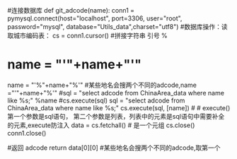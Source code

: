 #连接数据库
def git_adcode(name):
    conn1 = pymysql.connect(host="localhost", port=3306, user="root",
                            password="mysql", database="Utils_data",charset="utf8")
#数据库操作：读取城市编码表：
cs = conn1.cursor()
#拼接字符串  引号 %
# name = "'"+name+"'"
name = "'%"+name+"%'"  #某些地名会搜两个不同的adcode,name ="'"+name+"%'" 
#sql = "select adcode from ChinaArea_data where name like %s;" %name
#cs.execute(sql)
sql = "select adcode from ChinaArea_data where name like %s;" 
       cs.execute(sql, [name])    # # execute()  第一个参数是sql语句， 第二个参数是列表，列表中的元素是sql语句中需要补全的元素,execute防注入
data = cs.fetchall()  # 是一个元组
cs.close()
conn1.close()

#返回 adcode
return data[0][0] #某些地名会搜两个不同的adcode,取第一个

